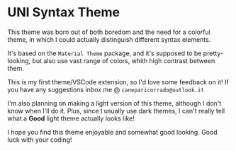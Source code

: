 # UNI Syntax Theme

This theme was born out of both boredom and the need for a colorful theme, in which I could actually distinguish different syntax elements.

It's based on the `Material Theme` package, and it's supposed to be pretty-looking, but also use vast range of colors, whith high contrast between them.

This is my first theme/VSCode extension, so I'd love some feedback on it! If you have any suggestions inbox me @ `caneparicorrado@outlook.it`

I'm also planning on making a light version of this theme, although I don't know when I'll do it. Plus, since I usually use dark themes, I can't really tell what a **Good** light theme actually looks like!

I hope you find this theme enjoyable and somewhat good looking. Good luck with your coding!